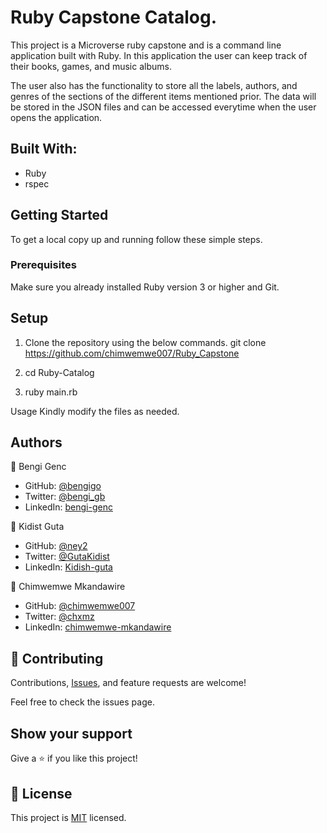 # Ruby Capstone Catalog.

This project is a Microverse ruby capstone and is a command line application built with Ruby. In this application the user can keep track of their books, games, and music albums. 

The user also has the functionality to store all the labels, authors, and genres of the sections of the different items mentioned prior. The data will be stored in the JSON files and can be accessed everytime when the user opens the application.

## Built With:

- Ruby
- rspec

## Getting Started
To get a local copy up and running follow these simple steps.

### Prerequisites
Make sure you already installed Ruby version 3 or higher and Git.

## Setup
1. Clone the repository using the below commands.
git clone https://github.com/chimwemwe007/Ruby_Capstone

2. cd Ruby-Catalog
3. ruby main.rb

Usage
Kindly modify the files as needed.

## Authors
👤 Bengi Genc

- GitHub: [@bengigo](https://github.com/bengigo)
- Twitter: [@bengi_gb](https://twitter.com/bengi_gb
)
- LinkedIn: [bengi-genc](https://www.linkedin.com/in/bengigenc/)

👤 Kidist Guta

- GitHub: [@ney2](https://github.com/Ney2)
- Twitter: [@GutaKidist](https://twitter.com/GutaKidist)
- LinkedIn: [Kidish-guta](https://www.linkedin.com/in/kidist-guta/)

👤 Chimwemwe Mkandawire

- GitHub: [@chimwemwe007](https://github.com/chimwemwe007)
- Twitter: [@chxmz](https://twitter.com/chxmz)
- LinkedIn: [chimwemwe-mkandawire](http://www.linkedin.com/in/chimwemwe-mkandawire/)

## 🤝 Contributing

Contributions, [Issues](https://github.com/chimwemwe007/Ruby_Capstone/issues), and feature requests are welcome!

Feel free to check the issues page.

## Show your support
Give a ⭐️ if you like this project!

## 📝 License
This project is [MIT](https://github.com/chimwemwe007/Ruby_Capstone/blob/dev/MIT.md) licensed.